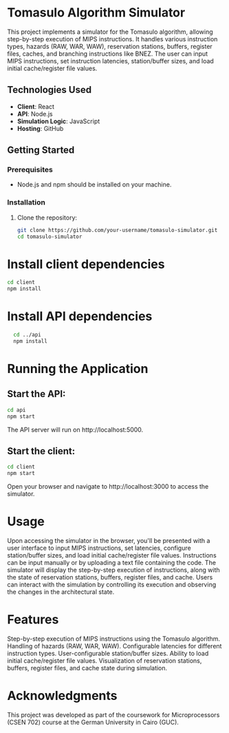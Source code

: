# Tomasulo Algorithm Simulator

This project implements a simulator for the Tomasulo algorithm, allowing step-by-step execution of MIPS instructions. It handles various instruction types, hazards (RAW, WAR, WAW), reservation stations, buffers, register files, caches, and branching instructions like BNEZ. The user can input MIPS instructions, set instruction latencies, station/buffer sizes, and load initial cache/register file values.

## Technologies Used

- **Client**: React
- **API**: Node.js
- **Simulation Logic**: JavaScript
- **Hosting**: GitHub

## Getting Started

### Prerequisites

- Node.js and npm should be installed on your machine.

### Installation

1. Clone the repository:

   ```bash
   git clone https://github.com/your-username/tomasulo-simulator.git
   cd tomasulo-simulator
   ```
   
# Install client dependencies

  ```bash
  cd client
  npm install
```

# Install API dependencies
  ```bash
    cd ../api
    npm install
```

# Running the Application
## Start the API:
 ```bash
cd api
npm start
```
The API server will run on http://localhost:5000.
## Start the client:
 ```bash
cd client
npm start
 ```

Open your browser and navigate to http://localhost:3000 to access the simulator.

# Usage
Upon accessing the simulator in the browser, you'll be presented with a user interface to input MIPS instructions, set latencies, configure station/buffer sizes, and load initial cache/register file values.
Instructions can be input manually or by uploading a text file containing the code.
The simulator will display the step-by-step execution of instructions, along with the state of reservation stations, buffers, register files, and cache.
Users can interact with the simulation by controlling its execution and observing the changes in the architectural state.

# Features
Step-by-step execution of MIPS instructions using the Tomasulo algorithm.
Handling of hazards (RAW, WAR, WAW).
Configurable latencies for different instruction types.
User-configurable station/buffer sizes.
Ability to load initial cache/register file values.
Visualization of reservation stations, buffers, register files, and cache state during simulation.

# Acknowledgments
This project was developed as part of the coursework for Microprocessors (CSEN 702) course at the German University in Cairo (GUC).
